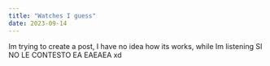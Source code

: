 ```yaml
---
title: "Watches I guess"
date: 2023-09-14
---
```

Im trying to create a post, I have no idea how its works, while Im listening SI NO LE CONTESTO EA EAEAEA xd
